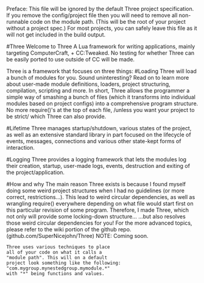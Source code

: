 Preface: This file will be ignored by the default
	Three project specification. If you remove the
	config/project file then you will need to remove
	all non-runnable code on the module path.
	(This will be the root of your project without a
	project spec.)
	For most projects, you can safely leave this file
	as it will not get included in the build output.

#Three
Welcome to Three
A Lua framework for writing applications, mainly
	targeting ComputerCraft, + CC:Tweaked.
	No testing for whether Three can be easily
	ported to use outside of CC will be made.

Three is a framework that focuses on three things:
#Loading
Three will load a bunch of modules for you.
	Sound uninteresting? Read on to learn more
	about user-made module definitions, loaders,
	project structuring, compilation, scripting
	and more.
	In short, Three allows the programmer a simple
	way of smashing a bunch of files (which it
	transforms into individual modules based on
	project configs) into a comprehensive program
	structure.
	No more require()'s at the top of each file,
	/unless you want your project to be strict/
	which Three can also provide.

#Lifetime
Three manages startup/shutdown, various states of
	the project, as well as an extensive standard
	library in part focused on the lifecycle of
	events, messages, connections and various
	other state-kept forms of interaction.

#Logging
Three provides a logging framework that lets the
	modules log their creation, startup, user-made
	logs, events, destruction and exiting of the
	project/application.

#How and why
The main reason Three exists is because I found
	myself doing some weird project structures
	when I had no guidelines (or more correct,
	restrictions...).
	This lead to weird circular dependencies,
	as well as wrangling require() everywhere
	depending on what file would start first on
	this particular revision of some program.
	Therefore, I made Three, which not only will
	provide some locking-down structure...
	...but also resolves those weird circular 
	dependencies for you!
	For the more advanced topics, please refer
	to the wiki portion of the github repo.
	(github.com/SuperNicejohn/Three) NOTE:
	Coming soon.

	Three uses various techniques to place
	all of your code on what it calls a 
	"module path". This will on a default 
	project look something like the following:
	"com.mygroup.mynestedgroup.mymodule.*"
	with "*" being functions and values.
